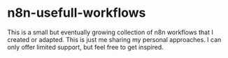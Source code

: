 # n8n-usefull-workflows
This is a small but eventually growing collection of n8n workflows that I created or adapted. This is just me sharing my personal approaches. I can only offer limited support, but feel free to get inspired.
